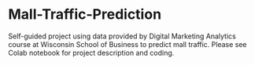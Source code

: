 # Mall-Traffic-Prediction

Self-guided project using data provided by Digital Marketing Analytics course at Wisconsin School of Business to predict mall traffic. Please see Colab notebook for project description and coding. 
